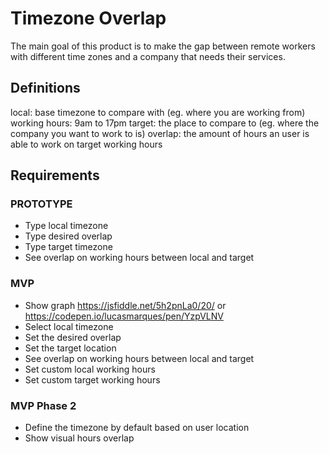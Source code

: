 # Timezone Overlap

The main goal of this product is to make the gap between remote workers with different time zones and a company that needs their services.

## Definitions

local: base timezone to compare with (eg. where you are working from)
working hours: 9am to 17pm
target: the place to compare to (eg. where the company you want to work to is)
overlap: the amount of hours an user is able to work on target working hours

## Requirements

### PROTOTYPE

- Type local timezone
- Type desired overlap
- Type target timezone
- See overlap on working hours between local and target

### MVP

- Show graph https://jsfiddle.net/5h2pnLa0/20/ or https://codepen.io/lucasmarques/pen/YzpVLNV
- Select local timezone
- Set the desired overlap
- Set the target location
- See overlap on working hours between local and target
- Set custom local working hours
- Set custom target working hours

### MVP Phase 2

- Define the timezone by default based on user location
- Show visual hours overlap
